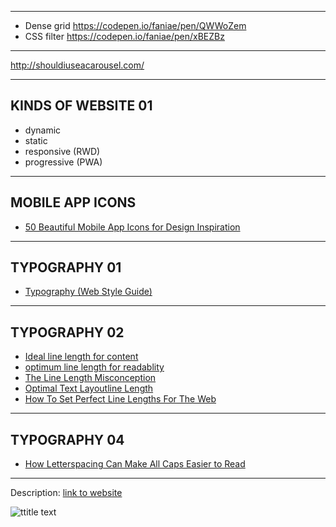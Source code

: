 
---

- Dense grid https://codepen.io/faniae/pen/QWWoZem
- CSS filter https://codepen.io/faniae/pen/xBEZBz

---

http://shouldiuseacarousel.com/

---

## KINDS OF WEBSITE **01**
<!-- .slide: class="crammed" -->

- dynamic
- static
- responsive (RWD)
- progressive (PWA)

---

## MOBILE APP ICONS
<!-- .slide: class="crammed" -->

- [50 Beautiful Mobile App Icons for Design Inspiration](https://speckyboy.com/mobile-app-design-inspiration/)

---

## TYPOGRAPHY **01**
<!-- .slide: class="crammed" -->

- [Typography (Web Style Guide)](https://webstyleguide.com/9-typography.html)

---

## TYPOGRAPHY **02**
<!-- .slide: class="crammed" -->

- [Ideal line length for content](http://maxdesign.com.au/articles/em/)
- [optimum line length for readablity](https://baymard.com/blog/line-length-readability)
- [The Line Length Misconception](https://www.viget.com/articles/the-line-length-misconception/)
- [Optimal Text Layoutline Length](https://www.paulolyslager.com/optimal-text-layout-line-length/)
- [How To Set Perfect Line Lengths For The Web](https://blog.prototypr.io/how-to-set-perfect-line-lengths-for-the-web-528f08f8b344)

---

## TYPOGRAPHY **04**
<!-- .slide: class="crammed" -->

- [How Letterspacing Can Make All Caps Easier to Read](https://uxmovement.com/content/how-letterspacing-can-make-all-caps-easier-to-read/)

---

<!-- BIG IMAGE EXAMPLE -->

Description: [link to website](URL)

![ttitle text](https://raw.githubusercontent.com/DaveEveritt/TECH3015/master/imgs/design/IMAGE_FILENAME)

